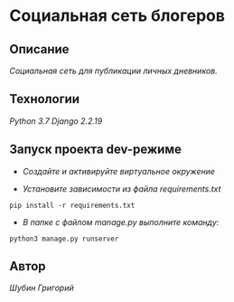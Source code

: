 # Социальная сеть блогеров

## Описание

*Социальная сеть для публикации личных дневников.*

## Технологии

*Python 3.7 Django 2.2.19*

## Запуск проекта dev-режиме

*  *Создайте и активируйте виртуальное окружение*
-   *Установите зависимости из файла requirements.txt*
```
pip install -r requirements.txt
```
-   *В папке с файлом manage.py выполните команду:*
```
python3 manage.py runserver
```

## Автор

*Шубин Григорий*
